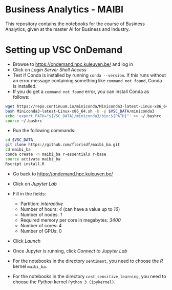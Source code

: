 
# Business Analytics - MAIBI

This repository contains the notebooks for the course of Business Analytics, given 
at the master AI for Business and Industry.

# Setting up VSC OnDemand

- Browse to <https://ondemand.hpc.kuleuven.be/> and log in
- Click on *Login Server Shell Access*
- Test if Conda is installed by running `conda --version`. If this runs without an error message containing something like `command not found`, Conda is installed.
- If you do get a `command not found` error, you can install Conda as follows:

```bash
wget https://repo.continuum.io/miniconda/Miniconda3-latest-Linux-x86_64.sh
bash Miniconda3-latest-Linux-x86_64.sh -b -p $VSC_DATA/miniconda3
echo 'export PATH="${VSC_DATA}/miniconda3/bin:${PATH}"' >> ~/.bashrc
source ~/.bashrc
```

- Run the following commands:

```bash
cd $VSC_DATA
git clone https://github.com/florisdf/maibi_ba.git
cd maibi_ba
conda create -n maibi_ba r-essentials r-base
source activate maibi_ba
Rscript install.R
```

- Go back to <https://ondemand.hpc.kuleuven.be/>
- Click on *Jupyter Lab*
- Fill in the fields:
    - Partition: *interactive*
    - Number of hours: *4* (can have a value up to *16*)
    - Number of nodes: *1*
    - Required memory per core in megabytes: *3400*
    - Number of cores: 4
    - Number of GPUs: 0
- Click *Launch*
- Once Jupyter is running, click *Connect to Jupyter Lab*

- For the notebooks in the directory `sentiment`, you need to choose the *R* kernel `maibi_ba`.
- For the notebooks in the directory `cost_sensitive_learning`, you need to choose the *Python* kernel `Python 3 (ipykernel)`.
